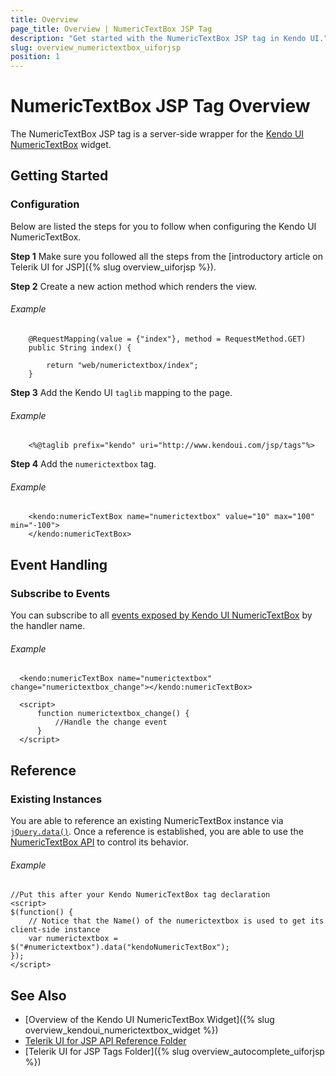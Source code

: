 ```yaml
---
title: Overview
page_title: Overview | NumericTextBox JSP Tag
description: "Get started with the NumericTextBox JSP tag in Kendo UI."
slug: overview_numerictextbox_uiforjsp
position: 1
---
```


# NumericTextBox JSP Tag Overview

The NumericTextBox JSP tag is a server-side wrapper for the [Kendo UI NumericTextBox](/api/javascript/ui/numerictextbox) widget.

## Getting Started

### Configuration

Below are listed the steps for you to follow when configuring the Kendo UI NumericTextBox.

**Step 1** Make sure you followed all the steps from the [introductory article on Telerik UI for JSP]({% slug overview_uiforjsp %}).

**Step 2** Create a new action method which renders the view.

###### Example

        @RequestMapping(value = {"index"}, method = RequestMethod.GET)
        public String index() {

            return "web/numerictextbox/index";
        }

**Step 3** Add the Kendo UI `taglib` mapping to the page.

###### Example

        <%@taglib prefix="kendo" uri="http://www.kendoui.com/jsp/tags"%>

**Step 4** Add the `numerictextbox` tag.

###### Example

        <kendo:numericTextBox name="numerictextbox" value="10" max="100" min="-100">
        </kendo:numericTextBox>

## Event Handling

### Subscribe to Events

You can subscribe to all [events exposed by Kendo UI NumericTextBox](/api/javascript/ui/numerictextbox#events) by the handler name.

###### Example

      <kendo:numericTextBox name="numerictextbox" change="numerictextbox_change"></kendo:numericTextBox>

      <script>
          function numerictextbox_change() {
              //Handle the change event
          }
      </script>

## Reference

### Existing Instances

You are able to reference an existing NumericTextBox instance via [`jQuery.data()`](http://api.jquery.com/jQuery.data/). Once a reference is established, you are able to use the [NumericTextBox API](/api/javascript/ui/numerictextbox#methods) to control its behavior.

###### Example

    //Put this after your Kendo NumericTextBox tag declaration
    <script>
    $(function() {
        // Notice that the Name() of the numerictextbox is used to get its client-side instance
        var numerictextbox = $("#numerictextbox").data("kendoNumericTextBox");
    });
    </script>

## See Also

* [Overview of the Kendo UI NumericTextBox Widget]({% slug overview_kendoui_numerictextbox_widget %})
* [Telerik UI for JSP API Reference Folder](/api/jsp/autocomplete/animation)
* [Telerik UI for JSP Tags Folder]({% slug overview_autocomplete_uiforjsp %})
